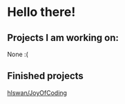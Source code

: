 # Hello there!

## Projects I am working on:
None :(

## Finished projects
[hlswan/JoyOfCoding](https://github.com/hlswan/TheJoyOfCoding)
